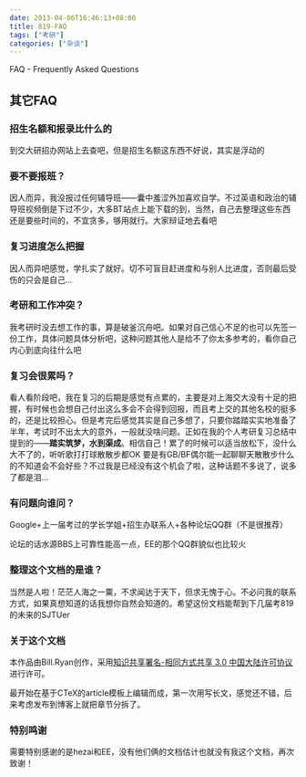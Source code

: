 ```yaml
---
date: 2013-04-06T16:46:13+08:00
title: 819-FAQ
tags: ["考研"]
categories: ["杂谈"]
---
```


FAQ - Frequently Asked Questions

其它FAQ
-------

### 招生名额和报录比什么的

到交大研招办网站上去查吧，但是招生名额这东西不好说，其实是浮动的

### 要不要报班？

因人而异，我没报过任何辅导班——囊中羞涩外加喜欢自学。不过英语和政治的辅导班视频倒是下过不少，大多BT站点上能下载的到，当然，自己去整理这些东西还是要些时间的，不宜贪多，够用就行。大家辩证地去看吧

### 复习进度怎么把握

因人而异吧感觉，学扎实了就好。切不可盲目赶进度和与别人比进度，否则最后受伤的只会是自己...

<!--more-->
### 考研和工作冲突？

我考研时没去想工作的事，算是破釜沉舟吧。如果对自己信心不足的也可以先签一份工作，具体问题具体分析吧，这种问题其他人是给不了你太多参考的，看你自己内心到底向往什么吧

### 复习会很累吗？

看人看阶段吧，我在复习的后期是感觉有点累的，主要是对上海交大没有十足的把握，有时候也会想自己付出这么多会不会得到回报，而且考上交的其他名校的挺多的，还是比较担心。但是考完后感觉其实是自己多想了，只要你踏踏实实地准备了半年，考试时不出太大的意外，一般就没啥问题。正如在我的个人考研复习总结中提到的——**踏实筑梦，水到渠成**。相信自己！累了的时候可以适当放松下，没什么大不了的，听听歌打打球散散步都OK 要是有GB/BF偶尔能一起聊聊天散散步什么的不知道会不会好些？不过我是已经没有这个机会了啦，这种话题不多说了，说多了都是泪...

### 有问题向谁问？

Google+上一届考过的学长学姐+招生办联系人+各种论坛QQ群（不是很推荐）

论坛的话水源BBS上可靠性能高一点，EE的那个QQ群貌似也比较火

### 整理这个文档的是谁？

当然是人啦！茫茫人海之一粟，不求闻达于天下，但求无愧于心。不必问我的联系方式，如果真想知道的话我想你自然会知道的。希望这份文档能帮到下几届考819的未来的SJTUer

### 关于这个文档

本作品由Bill.Ryan创作，采用[知识共享署名-相同方式共享 3.0
中国大陆许可协议](http://creativecommons.org/licenses/by-sa/3.0/cn/)进行许可。

最开始在基于CTeX的article模板上编辑而成，第一次用写长文，感觉还不错，后来考虑发布到博客上就把章节分拆了。  

### 特别鸣谢  
需要特别感谢的是hezai和EE，没有他们俩的文档估计也就没有我这个文档，再次致谢！